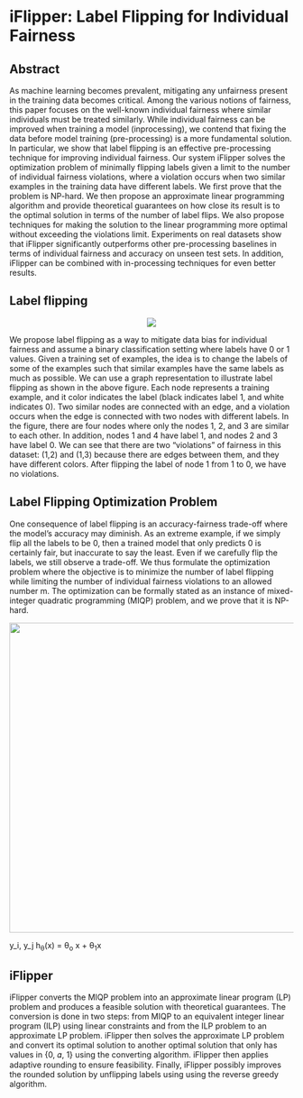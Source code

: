 # iFlipper: Label Flipping for Individual Fairness

## Abstract
As machine learning becomes prevalent, mitigating any unfairness present in the training data becomes critical. Among the various notions of fairness, this paper focuses on the well-known individual fairness where similar individuals must be treated similarly. While individual fairness can be improved when training a model (inprocessing), we contend that fixing the data before model training (pre-processing) is a more fundamental solution. In particular, we show that label flipping is an effective pre-processing technique for improving individual fairness. Our system iFlipper solves the optimization problem of minimally flipping labels given a limit to the number of individual fairness violations, where a violation occurs when two similar examples in the training data have different labels. We first prove that the problem is NP-hard. We then propose an approximate linear programming algorithm and provide theoretical guarantees on how close its result is to the optimal solution in terms of the number of label flips. We also propose techniques for making the solution to the linear programming more optimal without exceeding the violations limit. Experiments on real datasets show that iFlipper significantly outperforms other pre-processing baselines in terms of individual fairness and accuracy on unseen test sets. In addition, iFlipper can be combined with in-processing techniques for even better results.

## Label flipping

<p align="center"><img src=https://user-images.githubusercontent.com/29707304/144565505-4704eec2-fdb2-42f9-8723-d375cd3ebd15.png></p>

We propose label flipping as a way to mitigate data bias for individual fairness and assume a binary classification setting where labels have 0 or 1 values. Given a training set of examples, the idea is to change the labels of some of the examples such that similar examples have the same labels as much as possible. We can use a graph representation to illustrate label flipping as shown in the above figure. Each node represents a training example, and it color indicates the label (black indicates label 1, and white indicates 0). Two similar nodes are connected with an edge, and a violation occurs when the edge is connected with two nodes with different labels. In the figure, there are four nodes where only the nodes 1, 2, and 3 are similar to each other. In addition, nodes 1 and 4 have label 1, and nodes 2 and 3 have label 0. We can see that there are two “violations” of fairness in this dataset: (1,2) and (1,3) because there are edges between them, and they have different colors. After flipping the label of node 1 from 1 to 0, we have no violations.

## Label Flipping Optimization Problem

One consequence of label flipping is an accuracy-fairness trade-off where the model’s accuracy may diminish. As an extreme example, if we simply flip all the labels to be 0, then a trained model that only predicts 0 is certainly fair, but inaccurate to say the least. Even if we carefully flip the labels, we still observe a trade-off. We thus formulate the optimization problem where the objective is to minimize the number of label flipping while limiting the number of individual fairness violations to an allowed number m. The optimization can be formally stated as an instance of mixed-integer quadratic programming (MIQP) problem, and we prove that it is NP-hard.

<p align="center"><img src=https://user-images.githubusercontent.com/29707304/144567341-b0dc73a9-df37-402d-8cd8-db181df91b7d.png width="550"></p>

y_i, y_j
h<sub>&theta;</sub>(x) = &theta;<sub>o</sub> x + &theta;<sub>1</sub>x


## iFlipper

iFlipper converts the MIQP problem into an approximate linear program (LP) problem and produces a feasible solution with theoretical guarantees. The conversion is done in
two steps: from MIQP to an equivalent integer linear program (ILP) using linear constraints and from the ILP problem to an approximate LP problem. iFlipper then solves the approximate LP problem and convert its optimal solution to another optimal solution that only has values in {0, 𝛼, 1} using the converting algorithm. iFlipper then applies adaptive rounding to ensure feasibility. Finally, iFlipper possibly improves the rounded solution by unflipping labels using using the reverse greedy algorithm.
